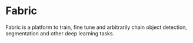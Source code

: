 # Fabric
Fabric is a platform to train, fine tune and arbitrarily chain object detection, segmentation and other deep learning tasks.
